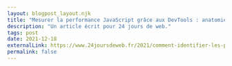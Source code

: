 ```yaml
---
layout: blogpost_layout.njk
title: "Mesurer la performance JavaScript grâce aux DevTools : anatomie d’un bouton paresseux"
description: "Un article écrit pour 24 jours de web."
tags: post
date: 2021-12-18
externalLink: https://www.24joursdeweb.fr/2021/comment-identifier-les-problemes-de-performance-javascript-via-les-devtools-de-chrome/
permalink: false
---
```

